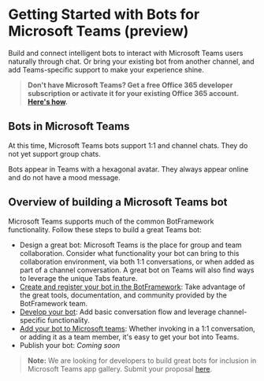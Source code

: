 ﻿# Getting Started with Bots for Microsoft Teams (preview)

Build and connect intelligent bots to interact with Microsoft Teams users naturally through chat.  Or bring your existing bot from another channel, and add Teams-specific support to make your experience shine.

> **Don't have Microsoft Teams? Get a free Office 365 developer subscription or activate it for your existing Office 365 account. [Here's how](setup.md).**

## Bots in Microsoft Teams

At this time, Microsoft Teams bots support 1:1 and channel chats. They do not yet support group chats. 

Bots appear in Teams with a hexagonal avatar.  They always appear online and do not have a mood message.

## Overview of building a Microsoft Teams bot

Microsoft Teams supports much of the common BotFramework functionality.  Follow these steps to build a great Teams bot:

- Design a great bot: Microsoft Teams is the place for group and team collaboration.  Consider what functionality your bot can bring to this collaboration environment, via both 1:1 conversations, or when added as part of a channel conversation.  A great bot on Teams will also find ways to leverage the unique Tabs feature.
- [Create and register your bot in the BotFramework](botscreate.md):  Take advantage of the great tools, documentation, and community provided by the BotFramework team.
- [Develop your bot](botsconversation.md): Add basic conversation flow and leverage channel-specific functionality. 
- [Add your bot to Microsoft teams](botsadd.md):  Whether invoking in a 1:1 conversation, or adding it as a team member, it's easy to get your bot into Teams.
- Publish your bot: _Coming soon_

>**Note:** We are looking for developers to build great bots for inclusion in Microsoft Teams app gallery.  Submit your proposal [here](https://aka.ms/microsoftteamsdeveloperpreviewinterestform).